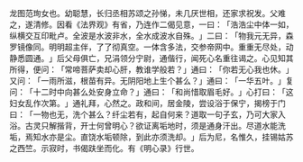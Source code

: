 龙图范珣女也。幼聪慧，长归丞相苏颂之孙悌，未几厌世相，还家求祝发。父难之，遂清修。因看《法界观》有省，乃连作二偈见意，一曰：​「浩浩尘中体一如，纵横交互印毗卢。全波是水波非水，全水成波水自殊。​」二曰：​「物我元无异，森罗镜像同。明明超主伴，了了彻真空。一体含多法，交参帝网中。重重无尽处，动静悉圆通。​」后父母俱亡，兄涓领分宁尉，通偕行，闻死心名重往谒之。心见知其所得，便问：​「常啼菩萨卖却心肝，教谁学般若？​」通曰：​「你若无心我也休。​」又问：​「一雨所滋，根苗有异。无阴阳地上生个甚么？​」通曰：​「一华五叶。​」复问：​「十二时中向甚么处安身立命？​」通曰：​「和尚惜取眉毛好。​」心打曰：​「这妇女乱作次第。​」通礼拜，心然之。政和间，居金陵，尝设浴于保宁，揭榜于门曰：​「一物也无，洗个甚么？纤尘若有，起自何来？道取一句子玄，乃可大家入浴。古灵只解揩背，开士何曾明心？欲证离垢地时，须是通身汗出。尽道水能洗垢，焉知水亦是尘。直饶水垢顿除，到此亦须洗却。​」后为尼，名惟久，挂锡姑苏之西竺。示寂时，书偈趺坐而化。有《明心录》行世。